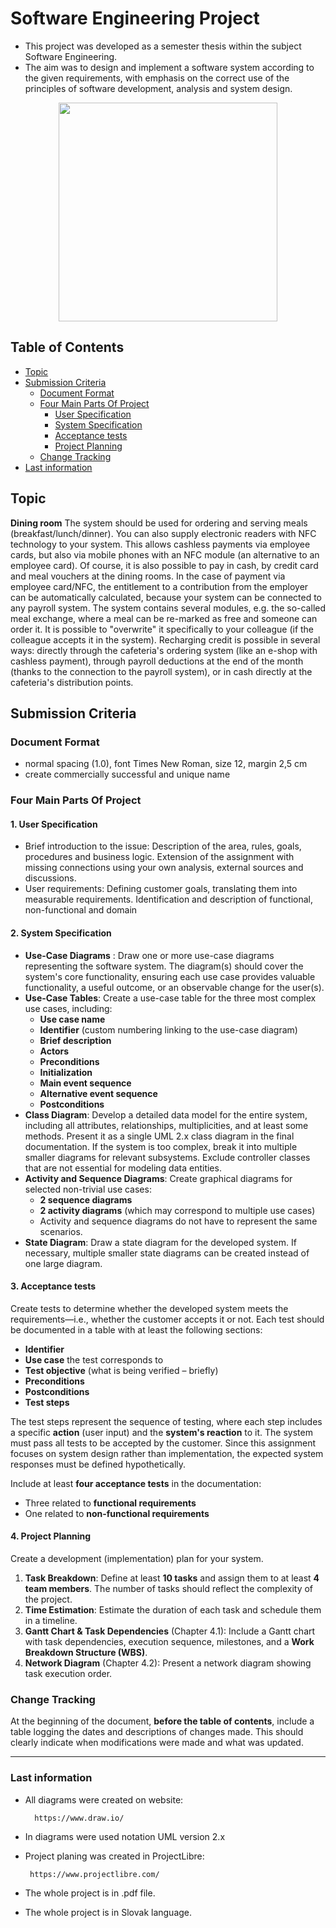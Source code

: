 # Software Engineering Project
- This project was developed as a semester thesis within the subject Software Engineering. 
- The aim was to design and implement a software system according to the given requirements, with emphasis on the correct use of the principles of software development, analysis and system design.
<p align="center">
      <img src="https://github.com/user-attachments/assets/ac1de258-2c06-4589-b109-df6fe3e205c2" width="350">
    </p>

## Table of Contents

- [Topic](#topic) 
- [Submission Criteria](#submission-criteria) 
	- [Document Format](#document-format) 
	- [Four Main Parts Of Project](#four-main-parts-of-project) 
		- [User Specification](#user-specification) 
		- [System Specification](#system-specification) 
		- [Acceptance tests](#acceptance-tests) 
		- [Project Planning](#project-planning) 
	- [Change Tracking](#change-tracking)
- [Last information](#last-information) 


## Topic
**Dining room**
The system should be used for ordering and serving meals (breakfast/lunch/dinner). You can also supply electronic readers with NFC technology to your system. This allows cashless payments via employee cards, but also via mobile phones with an NFC module (an alternative to an employee card). Of course, it is also possible to pay in cash, by credit card and meal vouchers at the dining rooms. In the case of payment via employee card/NFC, the entitlement to a contribution from the employer can be automatically calculated, because your system can be connected to any payroll system. The system contains several modules, e.g. the so-called meal exchange, where a meal can be re-marked as free and someone can order it. It is possible to "overwrite" it specifically to your colleague (if the colleague accepts it in the system). Recharging credit is possible in several ways: directly through the cafeteria's ordering system (like an e-shop with cashless payment), through payroll deductions at the end of the month (thanks to the connection to the payroll system), or in cash directly at the cafeteria's distribution points.

## Submission Criteria
### Document Format
- normal spacing (1.0), font Times New Roman, size 12, margin 2,5 cm
- create commercially successful and unique name

### Four Main Parts Of Project
 #### 1. User Specification
- Brief introduction to the issue: Description of the area, rules, goals, procedures and business logic. Extension of the assignment with missing connections using your own analysis, external sources and discussions.
- User requirements: Defining customer goals, translating them into measurable requirements. Identification and description of functional, non-functional and domain

#### 2. System Specification
- **Use-Case Diagrams** : Draw one or more use-case diagrams representing the software system. The diagram(s) should cover the system's core functionality, ensuring each use case provides valuable functionality, a useful outcome, or an observable change for the user(s).
- **Use-Case Tables**: Create a use-case table for the three most complex use cases, including:
	-   **Use case name**
	-   **Identifier** (custom numbering linking to the use-case diagram)
	-   **Brief description**
	-   **Actors**
	-   **Preconditions**
	-   **Initialization**
	-   **Main event sequence**
	-   **Alternative event sequence**
	-   **Postconditions**
- **Class Diagram**: Develop a detailed data model for the entire system, including all attributes, relationships, multiplicities, and at least some methods. Present it as a single UML 2.x class diagram in the final documentation. If the system is too complex, break it into multiple smaller diagrams for relevant subsystems. Exclude controller classes that are not essential for modeling data entities.
- **Activity and Sequence Diagrams**: Create graphical diagrams for selected non-trivial use cases:
	-  **2 sequence diagrams**
	-  **2 activity diagrams** (which may correspond to multiple use cases)
	-   Activity and sequence diagrams do not have to represent the same scenarios.
- **State Diagram**: Draw a state diagram for the developed system. If necessary, multiple smaller state diagrams can be created instead of one large diagram.
 
 #### 3.  Acceptance tests
 Create tests to determine whether the developed system meets the requirements—i.e., whether the customer accepts it or not. Each test should be documented in a table with at least the following sections:

-   **Identifier**
-   **Use case** the test corresponds to
-   **Test objective** (what is being verified – briefly)
-   **Preconditions**
-   **Postconditions**
-   **Test steps**

The test steps represent the sequence of testing, where each step includes a specific **action** (user input) and the **system's reaction** to it. The system must pass all tests to be accepted by the customer. Since this assignment focuses on system design rather than implementation, the expected system responses must be defined hypothetically.

Include at least **four acceptance tests** in the documentation:

-   Three related to **functional requirements**
-   One related to **non-functional requirements**
 
#### 4.  Project Planning
Create a development (implementation) plan for your system.

1.  **Task Breakdown**: Define at least **10 tasks** and assign them to at least **4 team members**. The number of tasks should reflect the complexity of the project.
2.  **Time Estimation**: Estimate the duration of each task and schedule them in a timeline.
3.  **Gantt Chart & Task Dependencies** (Chapter 4.1): Include a Gantt chart with task dependencies, execution sequence, milestones, and a **Work Breakdown Structure (WBS)**.
4.  **Network Diagram** (Chapter 4.2): Present a network diagram showing task execution order.


### Change Tracking

At the beginning of the document, **before the table of contents**, include a table logging the dates and descriptions of changes made. This should clearly indicate when modifications were made and what was updated.

---

### Last information

 - All diagrams were created on website:

		 https://www.draw.io/

 - In diagrams were used notation UML version 2.x
 - Project planing was created in ProjectLibre:
 
		https://www.projectlibre.com/

 - The whole project is in .pdf file.
 - The whole project is in Slovak language.
							
